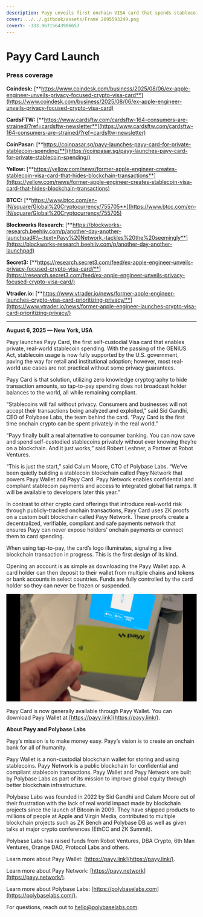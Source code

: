 ```yaml
---
description: Payy unveils first onchain VISA card that spends stablecoins privately
cover: ../../.gitbook/assets/Frame 2095593249.png
coverY: -333.96715643906657
---
```


# Payy Card Launch

### Press c**overage**

**Coindesk:** [**https://www.coindesk.com/business/2025/08/06/ex-apple-engineer-unveils-privacy-focused-crypto-visa-card**](https://www.coindesk.com/business/2025/08/06/ex-apple-engineer-unveils-privacy-focused-crypto-visa-card)

**CardsFTW:** [**https://www.cardsftw.com/cardsftw-164-consumers-are-strained/?ref=cardsftw-newsletter**](https://www.cardsftw.com/cardsftw-164-consumers-are-strained/?ref=cardsftw-newsletter)

**CoinPasar:** [**https://coinpasar.sg/payy-launches-payy-card-for-private-stablecoin-spending/**](https://coinpasar.sg/payy-launches-payy-card-for-private-stablecoin-spending/)

**Yellow:** [**https://yellow.com/news/former-apple-engineer-creates-stablecoin-visa-card-that-hides-blockchain-transactions**](https://yellow.com/news/former-apple-engineer-creates-stablecoin-visa-card-that-hides-blockchain-transactions)

**BTCC:** [**https://www.btcc.com/en-IN/square/Global%20Cryptocurrency/755705**](https://www.btcc.com/en-IN/square/Global%20Cryptocurrency/755705)

**Blockworks Research:** [**https://blockworks-research.beehiiv.com/p/another-day-another-launchpad#:\~:text=Payy%20Network,-tackles%20the%20seemingly**](https://blockworks-research.beehiiv.com/p/another-day-another-launchpad)

**Secret3:** [**https://research.secret3.com/feed/ex-apple-engineer-unveils-privacy-focused-crypto-visa-card/**](https://research.secret3.com/feed/ex-apple-engineer-unveils-privacy-focused-crypto-visa-card/)

**Vtrader.io:** [**https://www.vtrader.io/news/former-apple-engineer-launches-crypto-visa-card-prioritizing-privacy/**](https://www.vtrader.io/news/former-apple-engineer-launches-crypto-visa-card-prioritizing-privacy/)

***

**August 6, 2025 — New York, USA**

Payy launches Payy Card, the first self-custodial Visa card that enables private, real-world stablecoin spending. With the passing of the GENIUS Act, stablecoin usage is now fully supported by the U.S. government, paving the way for retail and institutional adoption; however, most real-world use cases are not practical without some privacy guarantees.

Payy Card is that solution, utilizing zero knowledge cryptography to hide transaction amounts, so tap-to-pay spending does not broadcast holder balances to the world, all while remaining compliant.

“Stablecoins will fail without privacy. Consumers and businesses will not accept their transactions being analyzed and exploited,” said Sid Gandhi, CEO of Polybase Labs, the team behind the card. “Payy Card is the first time onchain crypto can be spent privately in the real world.”

“Payy finally built a real alternative to consumer banking. You can now save and spend self-custodied stablecoins privately without ever knowing they’re on a blockchain. And it just works,” said Robert Leshner, a Partner at Robot Ventures.

“This is just the start,” said Calum Moore, CTO of Polybase Labs. “We’ve been quietly building a stablecoin blockchain called Payy Network that powers Payy Wallet and Payy Card. Payy Network enables confidential and compliant stablecoin payments and access to integrated global fiat ramps. It will be available to developers later this year.”

In contrast to other crypto card offerings that introduce real-world risk through publicly-tracked onchain transactions, Payy Card uses ZK proofs on a custom built blockchain called Payy Network. These proofs create a decentralized, verifiable, compliant and safe payments network that ensures Payy can never expose holders' onchain payments or connect them to card spending.

When using tap-to-pay, the card’s logo illuminates, signaling a live blockchain transaction in progress. This is the first design of its kind.

Opening an account is as simple as downloading the Payy Wallet app. A card holder can then deposit to their wallet from multiple chains and tokens or bank accounts in select countries. Funds are fully controlled by the card holder so they can never be frozen or suspended.

<div data-full-width="false"><img src="../../.gitbook/assets/1.gif" alt=""></div>

Payy Card is now generally available through Payy Wallet. You can download Payy Wallet at [https://payy.link](https://payy.link/).

**About Payy and Polybase Labs**

Payy’s mission is to make money easy. Payy’s vision is to create an onchain bank for all of humanity.

Payy Wallet is a non-custodial blockchain wallet for storing and using stablecoins. Payy Network is a public blockchain for confidential and compliant stablecoin transactions. Payy Wallet and Payy Network are built by Polybase Labs as part of its mission to improve global equity through better blockchain infrastructure.

Polybase Labs was founded in 2022 by Sid Gandhi and Calum Moore out of their frustration with the lack of real world impact made by blockchain projects since the launch of Bitcoin in 2009. They have shipped products to millions of people at Apple and Virgin Media, contributed to multiple blockchain projects such as ZK Bench and Polybase DB as well as given talks at major crypto conferences (EthCC and ZK Summit).

Polybase Labs has raised funds from Robot Ventures, DBA Crypto, 6th Man Ventures, Orange DAO, Protocol Labs and others.

Learn more about Payy Wallet: [https://payy.link](https://payy.link/).

Learn more about Payy Network: [https://payy.network](https://payy.network/).

Learn more about Polybase Labs: [https://polybaselabs.com](https://polybaselabs.com/).

For questions, reach out to [hello@polybaselabs.com](mailto:hello@polybaselabs.com).

